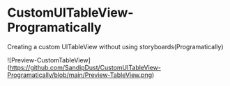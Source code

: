 # CustomUITableView-Programatically
Creating a custom UITableView without using storyboards(Programatically)

![Preview-CustomTableView] (https://github.com/SandipDust/CustomUITableView-Programatically/blob/main/Preview-TableView.png)
